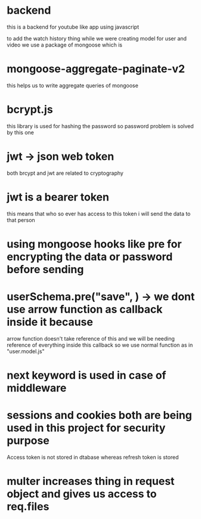 # backend 

this is a backend for youtube like app using javascript

to add the watch history thing while we were creating model for user and video we use a package of mongoose which is
# mongoose-aggregate-paginate-v2
this helps us to write aggregate queries of mongoose

# bcrypt.js
this library is used for hashing the password so password problem is solved by this one

# jwt -> json web token
both brcypt and jwt are related  to cryptography

# jwt is a bearer token
this means that who so ever has access to this token i will send the data to that person

# using mongoose hooks like pre for encrypting the data or password before sending

# userSchema.pre("save", ) -> we dont use arrow function as callback inside it because
arrow function doesn't take reference of this and we will be needing reference of everything inside this callback so we use normal function as in "user.model.js"

# next keyword is used in case of middleware

# sessions and cookies both are being used in this project for security purpose
Access token is not stored in dtabase whereas refresh token is stored

# multer increases thing in request object and gives us access to req.files